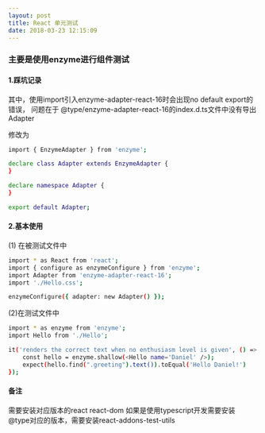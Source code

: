 ```yaml
---
layout: post
title: React 单元测试
date: 2018-03-23 12:15:09
---
```



### 主要是使用enzyme进行组件测试

#### 1.踩坑记录

其中，使用import引入enzyme-adapter-react-16时会出现no default export的错误，
问题在于 @type/enzyme-adapter-react-16的index.d.ts文件中没有导出 Adapter

修改为
```bash
import { EnzymeAdapter } from 'enzyme';

declare class Adapter extends EnzymeAdapter {
}

declare namespace Adapter {
}

export default Adapter;

```

#### 2.基本使用

(1) 在被测试文件中
```bash
import * as React from 'react';
import { configure as enzymeConfigure } from 'enzyme';
import Adapter from 'enzyme-adapter-react-16';
import './Hello.css';

enzymeConfigure({ adapter: new Adapter() });
```

(2)在测试文件中
```bash
import * as enzyme from 'enzyme';
import Hello from './Hello';

it('renders the correct text when no enthusiasm level is given', () => {
    const hello = enzyme.shallow(<Hello name='Daniel' />);
    expect(hello.find(".greeting").text()).toEqual('Hello Daniel!')
});
```
#### 备注

需要安装对应版本的react react-dom 如果是使用typescript开发需要安装 @type对应的版本，需要安装react-addons-test-utils